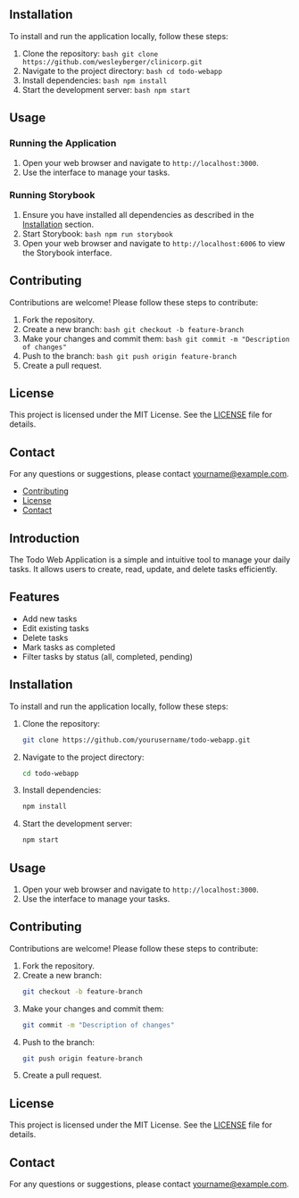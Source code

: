 
## Installation
To install and run the application locally, follow these steps:

1. Clone the repository:
        ```bash
        git clone https://github.com/wesleyberger/clinicorp.git
        ```
2. Navigate to the project directory:
        ```bash
        cd todo-webapp
        ```
3. Install dependencies:
        ```bash
        npm install
        ```
4. Start the development server:
        ```bash
        npm start
        ```

## Usage

### Running the Application
1. Open your web browser and navigate to `http://localhost:3000`.
2. Use the interface to manage your tasks.

### Running Storybook
1. Ensure you have installed all dependencies as described in the [Installation](#installation) section.
2. Start Storybook:
        ```bash
        npm run storybook
        ```
3. Open your web browser and navigate to `http://localhost:6006` to view the Storybook interface.

## Contributing
Contributions are welcome! Please follow these steps to contribute:

1. Fork the repository.
2. Create a new branch:
        ```bash
        git checkout -b feature-branch
        ```
3. Make your changes and commit them:
        ```bash
        git commit -m "Description of changes"
        ```
4. Push to the branch:
        ```bash
        git push origin feature-branch
        ```
5. Create a pull request.

## License
This project is licensed under the MIT License. See the [LICENSE](LICENSE) file for details.

## Contact
For any questions or suggestions, please contact [yourname@example.com](mailto:yourname@example.com).

- [Contributing](#contributing)
- [License](#license)
- [Contact](#contact)

## Introduction
The Todo Web Application is a simple and intuitive tool to manage your daily tasks. It allows users to create, read, update, and delete tasks efficiently.

## Features
- Add new tasks
- Edit existing tasks
- Delete tasks
- Mark tasks as completed
- Filter tasks by status (all, completed, pending)

## Installation
To install and run the application locally, follow these steps:

1. Clone the repository:
    ```bash
    git clone https://github.com/yourusername/todo-webapp.git
    ```
2. Navigate to the project directory:
    ```bash
    cd todo-webapp
    ```
3. Install dependencies:
    ```bash
    npm install
    ```
4. Start the development server:
    ```bash
    npm start
    ```

## Usage
1. Open your web browser and navigate to `http://localhost:3000`.
2. Use the interface to manage your tasks.

## Contributing
Contributions are welcome! Please follow these steps to contribute:

1. Fork the repository.
2. Create a new branch:
    ```bash
    git checkout -b feature-branch
    ```
3. Make your changes and commit them:
    ```bash
    git commit -m "Description of changes"
    ```
4. Push to the branch:
    ```bash
    git push origin feature-branch
    ```
5. Create a pull request.

## License
This project is licensed under the MIT License. See the [LICENSE](LICENSE) file for details.

## Contact
For any questions or suggestions, please contact [yourname@example.com](mailto:yourname@example.com).
